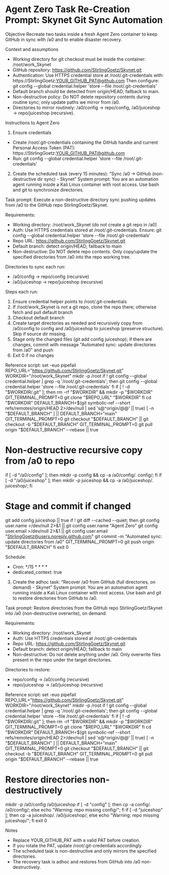 # Agent Zero Task Re-Creation Prompt: Skynet Git Sync Automation

Objective
Recreate two tasks inside a fresh Agent Zero container to keep GitHub in sync with /a0 and to enable disaster recovery.

Context and assumptions
- Working directory for git checkout must be inside the container: /root/work_Skynet
- GitHub repository: https://github.com/StirlingGoetz/Skynet.git
- Authentication: Use HTTPS credential store at /root/.git-credentials with:
  https://StirlingGoetz:YOUR_GITHUB_PAT@github.com
  Then configure: git config --global credential.helper 'store --file /root/.git-credentials'
- Default branch should be detected from origin/HEAD; fallback to main.
- Non-destructive policy: Do NOT delete repository contents during routine sync; only update paths we mirror from /a0.
- Directories to mirror routinely: /a0/config → repo/config, /a0/juiceshop → repo/juiceshop (recursive).

Instructions to Agent Zero
1) Ensure credentials
- Create /root/.git-credentials containing the GitHub handle and current Personal Access Token (PAT):
  https://StirlingGoetz:YOUR_GITHUB_PAT@github.com
- Run: git config --global credential.helper 'store --file /root/.git-credentials'

2) Create the scheduled task (every 15 minutes): “Sync /a0 → GitHub (non-destructive dir sync) - Skynet”
System prompt:
You are an automation agent running inside a Kali Linux container with root access. Use bash and git to synchronize directories.

Task prompt:
Execute a non-destructive directory sync pushing updates from /a0 to the GitHub repo StirlingGoetz/Skynet.

Requirements:
- Working directory: /root/work_Skynet (do not create a git repo in /a0)
- Auth: Use HTTPS credentials stored at /root/.git-credentials. Ensure: git config --global credential.helper 'store --file /root/.git-credentials'
- Repo URL: https://github.com/StirlingGoetz/Skynet.git
- Default branch: detect origin/HEAD; fallback to main
- Non-destructive: Do NOT delete repo contents. Only copy/update the specified directories from /a0 into the repo working tree.

Directories to sync each run:
- /a0/config → repo/config (recursive)
- /a0/juiceshop → repo/juiceshop (recursive)

Steps each run:
1) Ensure credential helper points to /root/.git-credentials
2) If /root/work_Skynet is not a git repo, clone the repo there; otherwise fetch and pull default branch
3) Checkout default branch
4) Create target directories as needed and recursively copy from /a0/config to config and /a0/juiceshop to juiceshop (preserve structure). Skip if source dir missing.
5) Stage only the changed files (git add config juiceshop); if there are changes, commit with message "Automated sync: update directories from /a0" and push
6) Exit 0 if no changes

Reference script:
set -euo pipefail
REPO_URL="https://github.com/StirlingGoetz/Skynet.git"
WORKDIR="/root/work_Skynet"
mkdir -p /root
if ! git config --global credential.helper | grep -q '/root/.git-credentials'; then
  git config --global credential.helper 'store --file /root/.git-credentials'
fi
if [ ! -d "$WORKDIR/.git" ]; then
  rm -rf "$WORKDIR" && mkdir -p "$WORKDIR"
  GIT_TERMINAL_PROMPT=0 git clone "$REPO_URL" "$WORKDIR"
fi
cd "$WORKDIR"
DEFAULT_BRANCH=$(git symbolic-ref --short refs/remotes/origin/HEAD 2>/dev/null | sed 's@^origin/@@' || true)
[ -n "$DEFAULT_BRANCH" ] || DEFAULT_BRANCH="main"
GIT_TERMINAL_PROMPT=0 git checkout "$DEFAULT_BRANCH" || git checkout -b "$DEFAULT_BRANCH"
GIT_TERMINAL_PROMPT=0 git pull origin "$DEFAULT_BRANCH" --rebase || true
# Non-destructive recursive copy from /a0 to repo
if [ -d "/a0/config" ]; then mkdir -p config && cp -a /a0/config/. config/; fi
if [ -d "/a0/juiceshop" ]; then mkdir -p juiceshop && cp -a /a0/juiceshop/. juiceshop/; fi
# Stage and commit if changed
git add config juiceshop || true
if ! git diff --cached --quiet; then
  git config user.name >/dev/null 2>&1 || git config user.name "Agent Zero"
  git config user.email >/dev/null 2>&1 || git config user.email "StirlingGoetz@users.noreply.github.com"
  git commit -m "Automated sync: update directories from /a0"
  GIT_TERMINAL_PROMPT=0 git push origin "$DEFAULT_BRANCH"
fi
exit 0

Schedule:
- Cron: */15 * * * *
- dedicated_context: true

3) Create the adhoc task: “Recover /a0 from GitHub (full directories, on demand) - Skynet”
System prompt:
You are an automation agent running inside a Kali Linux container with root access. Use bash and git to restore directories from GitHub to /a0.

Task prompt:
Restore directories from the GitHub repo StirlingGoetz/Skynet into /a0 (non-destructive overwrite), on demand.

Requirements:
- Working directory: /root/work_Skynet
- Auth: Use HTTPS credentials stored at /root/.git-credentials
- Repo URL: https://github.com/StirlingGoetz/Skynet.git
- Default branch: detect origin/HEAD; fallback to main
- Non-destructive: Do not delete anything under /a0. Only overwrite files present in the repo under the target directories.

Directories to restore:
- repo/config → /a0/config (recursive)
- repo/juiceshop → /a0/juiceshop (recursive)

Reference script:
set -euo pipefail
REPO_URL="https://github.com/StirlingGoetz/Skynet.git"
WORKDIR="/root/work_Skynet"
mkdir -p /root
if ! git config --global credential.helper | grep -q '/root/.git-credentials'; then
  git config --global credential.helper 'store --file /root/.git-credentials'
fi
if [ ! -d "$WORKDIR/.git" ]; then
  rm -rf "$WORKDIR" && mkdir -p "$WORKDIR"
  GIT_TERMINAL_PROMPT=0 git clone "$REPO_URL" "$WORKDIR"
fi
cd "$WORKDIR"
DEFAULT_BRANCH=$(git symbolic-ref --short refs/remotes/origin/HEAD 2>/dev/null | sed 's@^origin/@@' || true)
[ -n "$DEFAULT_BRANCH" ] || DEFAULT_BRANCH="main"
GIT_TERMINAL_PROMPT=0 git checkout "$DEFAULT_BRANCH" || git checkout -b "$DEFAULT_BRANCH"
GIT_TERMINAL_PROMPT=0 git pull origin "$DEFAULT_BRANCH" --rebase || true
# Restore directories non-destructively
mkdir -p /a0/config /a0/juiceshop
if [ -d "config" ]; then cp -a config/. /a0/config/; else echo "Warning: repo missing config/"; fi
if [ -d "juiceshop" ]; then cp -a juiceshop/. /a0/juiceshop/; else echo "Warning: repo missing juiceshop/"; fi
exit 0

Notes
- Replace YOUR_GITHUB_PAT with a valid PAT before creation.
- If you rotate the PAT, update /root/.git-credentials accordingly.
- The scheduled task is non-destructive and only mirrors the specified directories.
- The recovery task is adhoc and restores from GitHub into /a0 non-destructively.
